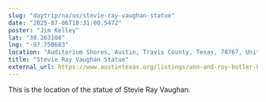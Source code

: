 ```yaml
---
slug: "daytrip/na/us/stevie-ray-vaughan-statue"
date: "2025-07-06T18:31:00.547Z"
poster: "Jim Kelley"
lat: "30.263108"
lng: "-97.750683"
location: "Auditorium Shores, Austin, Travis County, Texas, 78767, United States"
title: "Stevie Ray Vaughan Statue"
external_url: https://www.austintexas.org/listings/ann-and-roy-butler-hike-and-bike-trail-and-boardwalk-at-lady-bird-lake/4369/
---
```

This is the location of the statue of Stevie Ray Vaughan.  
